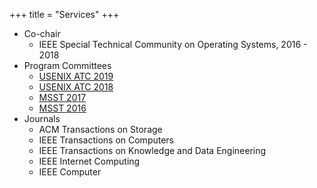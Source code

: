 +++
title = "Services"
+++

* Co-chair  
  * IEEE Special Technical Community on Operating Systems, 2016 - 2018
* Program Committees
  * [USENIX ATC 2019][atc19]
  * [USENIX ATC 2018][atc18]
  * [MSST 2017][msst17]
  * [MSST 2016][msst16]
* Journals
  * ACM Transactions on Storage
  * IEEE Transactions on Computers  
  * IEEE Transactions on Knowledge and Data Engineering  
  * IEEE Internet Computing  
  * IEEE Computer

[sddcs2018]: https://sddcs.github.io/2018/sddcs2018.html
[atc18]: https://www.usenix.org/conference/atc18
[atc19]: https://www.usenix.org/conference/atc19
[msst17]: http://storageconference.us/2017/
[msst16]: http://storageconference.us/2016/
